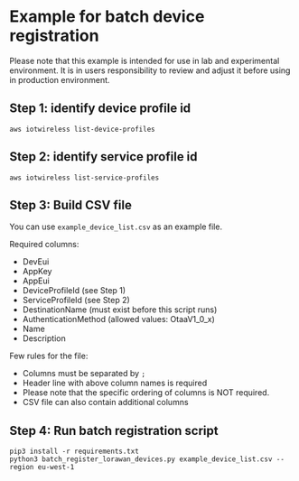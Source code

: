 # Example for batch device registration

Please note that this example is intended for use in lab and experimental environment. It is in users responsibility to review and adjust it before using in production environment.

## Step 1: identify device profile id

```shell
aws iotwireless list-device-profiles         
```

## Step 2: identify service profile id 

```shell
aws iotwireless list-service-profiles         
```

## Step 3: Build CSV file

You can use `example_device_list.csv` as an example file.

Required columns:

- DevEui
- AppKey
- AppEui
- DeviceProfileId (see Step 1)
- ServiceProfileId (see Step 2)
- DestinationName (must exist before this script runs)
- AuthenticationMethod (allowed values: OtaaV1_0_x)
- Name
- Description


Few rules for the file:

- Columns must be separated by `;`
- Header line with above column names is required
- Please note that the specific ordering of columns is NOT required.
- CSV file can also contain additional columns

## Step 4: Run batch registration script

```shell
pip3 install -r requirements.txt     
python3 batch_register_lorawan_devices.py example_device_list.csv --region eu-west-1
```
